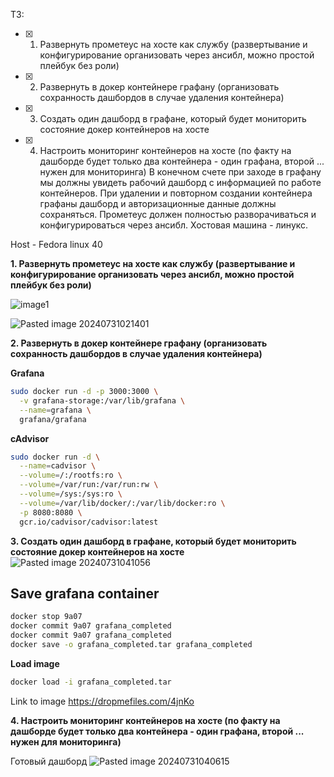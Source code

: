 ТЗ: 
- [x] 1) Развернуть прометеус на хосте как службу (развертывание и конфигурирование организовать через ансибл, можно простой плейбук без роли)
- [x] 2) Развернуть в докер контейнере графану (организовать сохранность дашбордов в случае удаления контейнера)
- [x] 3) Создать один дашборд в графане, который будет мониторить состояние докер контейнеров на хосте
- [x] 4) Настроить мониторинг контейнеров на хосте (по факту на дашборде будет только два контейнера - один графана, второй ... нужен для мониторинга)
В конечном счете при заходе в графану мы должны увидеть рабочий дашборд с информацией по работе контейнеров.
При удалении и повторном создании контейнера графаны дашборд и авторизационные данные должны сохраняться.
Прометеус должен полностью разворачиваться и конфигурироваться через ансибл.
Хостовая машина - линукс.

Host - Fedora linux 40

**1. Развернуть прометеус на хосте как службу (развертывание и конфигурирование организовать через ансибл, можно простой плейбук без роли)**

![image1](https://github.com/user-attachments/assets/b8dbe417-5f3f-416e-b0f8-1a2b428b9ab2)

![Pasted image 20240731021401](https://github.com/user-attachments/assets/1e8b8cf9-1d10-4b40-8c89-55455a9f0af5)


**2. Развернуть в докер контейнере графану (организовать сохранность дашбордов в случае удаления контейнера)**

**Grafana**
```bash
sudo docker run -d -p 3000:3000 \
  -v grafana-storage:/var/lib/grafana \
  --name=grafana \
  grafana/grafana
```

**cAdvisor**
```bash
sudo docker run -d \
  --name=cadvisor \
  --volume=/:/rootfs:ro \
  --volume=/var/run:/var/run:rw \
  --volume=/sys:/sys:ro \
  --volume=/var/lib/docker/:/var/lib/docker:ro \
  -p 8080:8080 \
  gcr.io/cadvisor/cadvisor:latest
```

**3. Создать один дашборд в графане, который будет мониторить состояние докер контейнеров на хосте**
![Pasted image 20240731041056](https://github.com/user-attachments/assets/3620ffd7-73e0-4471-8496-b640107a65ab)

## Save grafana container

```bash
docker stop 9a07
docker commit 9a07 grafana_completed
docker commit 9a07 grafana_completed
docker save -o grafana_completed.tar grafana_completed
```


**Load image**
```bash
docker load -i grafana_completed.tar
```
Link to image
https://dropmefiles.com/4jnKo


**4. Настроить мониторинг контейнеров на хосте (по факту на дашборде будет только два контейнера - один графана, второй ... нужен для мониторинга)**

Готовый дашборд
![Pasted image 20240731040615](https://github.com/user-attachments/assets/0837c206-a965-4388-8d26-b6d9ea87258d)
